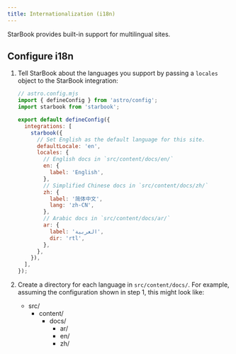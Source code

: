 ```yaml
---
title: Internationalization (i18n)
---
```


StarBook provides built-in support for multilingual sites.

## Configure i18n

1. Tell StarBook about the languages you support by passing a `locales` object to the StarBook integration:

   ```js
   // astro.config.mjs
   import { defineConfig } from 'astro/config';
   import starbook from 'starbook';

   export default defineConfig({
     integrations: [
       starbook({
         // Set English as the default language for this site.
         defaultLocale: 'en',
         locales: {
           // English docs in `src/content/docs/en/`
           en: {
             label: 'English',
           },
           // Simplified Chinese docs in `src/content/docs/zh/`
           zh: {
             label: '简体中文',
             lang: 'zh-CN',
           },
           // Arabic docs in `src/content/docs/ar/`
           ar: {
             label: 'العربية',
             dir: 'rtl',
           },
         },
       }),
     ],
   });
   ```

2. Create a directory for each language in `src/content/docs/`.
   For example, assuming the configuration shown in step 1, this might look like:

   - src/
     - content/
       - docs/
         - ar/
         - en/
         - zh/
